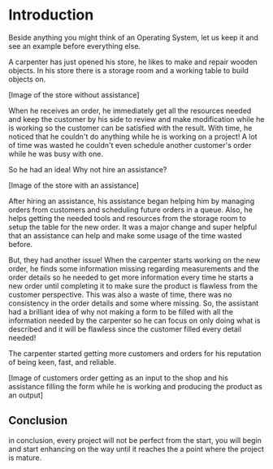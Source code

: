 # Introduction

Beside anything you might think of an Operating System, let us keep it and see an example before everything else.

A carpenter has just opened his store, he likes to make and repair wooden objects. In his store there is a storage room and a working table to build objects on.

[Image of the store without assistance]

When he receives an order, he immediately get all the resources needed and keep the customer by his side to review and make modification while he is working so the customer can be satisfied with the result. With time, he noticed that he couldn't do anything while he is working on a project! A lot of time was wasted he couldn't even schedule another customer's order while he was busy with one.

So he had an idea! Why not hire an assistance? 

[Image of the store with an assistance]

After hiring an assistance, his assistance began helping him by managing orders from customers and scheduling future orders in a queue. Also, he helps getting the needed tools and resources from the storage room to setup the table for the new order. It was a major change and super helpful that an assistance can help and make some usage of the time wasted before.

But, they had another issue! When the carpenter starts working on the new order, he finds some information missing regarding measurements and the order details so he needed to get more information every time he starts a new order until completing it to make sure the product is flawless from the customer perspective.
This was also a waste of time, there was no consistency in the order details and some where missing. So, the assistant had a brilliant idea of why not making a form to be filled with all the information needed by the carpenter so he can focus on only doing what is described and it will be flawless since the customer filled every detail needed!

The carpenter started getting more customers and orders for his reputation of being keen, fast, and reliable.

[Image of customers order getting as an input to the shop and his assistance filling the form while he is working and producing the product as an output]


## Conclusion 
in conclusion, every project will not be perfect from the start, you will begin and start enhancing on the way until it reaches the a point where the project is mature.